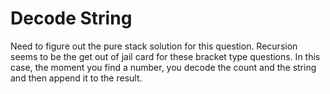 # Decode String

Need to figure out the pure stack solution for this question. Recursion seems to be the get out of jail card for these bracket type questions. In this case, the moment you find a number, you decode the count and the string and then append it to the result.
